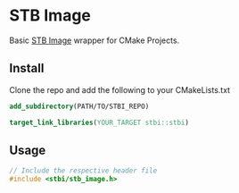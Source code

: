 # STB Image
Basic [STB Image](https://github.com/nothings/stb.git) wrapper for CMake Projects.

## Install

Clone the repo and add the following to your CMakeLists.txt

```cmake
add_subdirectory(PATH/TO/STBI_REPO)

target_link_libraries(YOUR_TARGET stbi::stbi)
```

## Usage

```c++
// Include the respective header file
#include <stbi/stb_image.h>
```

